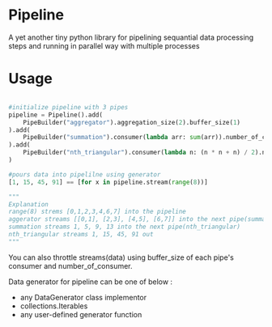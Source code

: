 # Pipeline
A yet another tiny python library for pipelining sequantial data processing steps and running in parallel way with multiple processes

# Usage
```python

#initialize pipeline with 3 pipes
pipeline = Pipeline().add(
    PipeBuilder("aggregator").aggregation_size(2).buffer_size(1)
).add(
    PipeBuilder("summation").consumer(lambda arr: sum(arr)).number_of_consumer(3).buffer_size(1)
).add(
    PipeBuilder("nth_triangular").consumer(lambda n: (n * n + n) / 2).number_of_consumer(5).buffer_size(1)
)

#pours data into pipelilne using generator
[1, 15, 45, 91] == [for x in pipeline.stream(range(8))]

"""
Explanation
range(8) strems [0,1,2,3,4,6,7] into the pipeline
aggerator streams [[0,1], [2,3], [4,5], [6,7]] into the next pipe(summation)
summation streams 1, 5, 9, 13 into the next pipe(nth_triangular)
nth_triangular streams 1, 15, 45, 91 out
"""
```  

You can also throttle streams(data) using buffer_size of each pipe's consumer and number_of_consumer.

Data generator for pipeline can be one of below :

* any DataGenerator class implementor
* collections.Iterables
* any user-defined generator function
